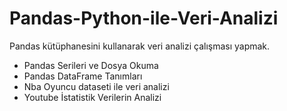 # Pandas-Python-ile-Veri-Analizi
Pandas kütüphanesini kullanarak veri analizi çalışması yapmak.
- Pandas Serileri ve Dosya Okuma
- Pandas DataFrame Tanımları
- Nba Oyuncu dataseti ile veri analizi
- Youtube İstatistik Verilerin Analizi

